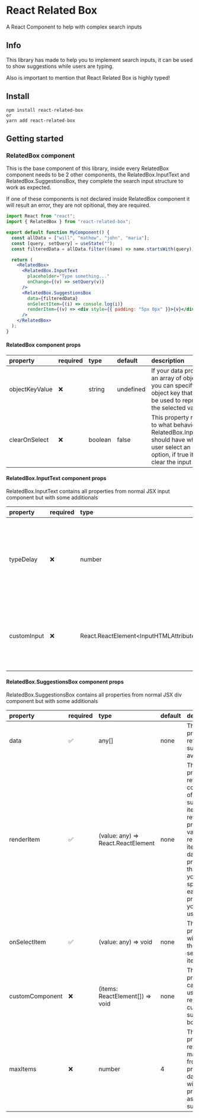 # React Related Box

A React Component to help with complex search inputs

## Info

This library has made to help you to implement search inputs, it can be used to show suggestions while users are typing.

Also is important to mention that React Related Box is highly typed!

## Install

```shell
npm install react-related-box
or
yarn add react-related-box
```

## Getting started

### RelatedBox component

This is the base component of this library, inside every RelatedBox component needs to be 2 other components, the RelatedBox.InputText and RelatedBox.SuggestionsBox, they complete the search input structure to work as expected.

If one of these components is not declared inside RelatedBox component it will result an error, they are not opitional, they are required.

```jsx
import React from "react";
import { RelatedBox } from "react-related-box";

export default function MyComponent() {
  const allData = ["will", "mathew", "john", "maria"];
  const [query, setQuery] = useState("");
  const filteredData = allData.filter((name) => name.startsWith(query));

  return (
    <RelatedBox>
      <RelatedBox.InputText
        placeholder="Type something..."
        onChange={(v) => setQuery(v)}
      />
      <RelatedBox.SuggestionsBox
        data={filteredData}
        onSelectItem={(i) => console.log(i)}
        renderItem={(v) => <div style={{ padding: "5px 0px" }}>{v}</div>}
      />
    </RelatedBox>
  );
}
```

#### RelatedBox component props

| property       | required | type    | default   | description                                                                                                                                  |
| :------------- | :------- | :------ | :-------- | :------------------------------------------------------------------------------------------------------------------------------------------- |
| objectKeyValue | ❌       | string  | undefined | If your data prop is an array of objects you can specify the object key that can be used to represent the selected value                     |
| clearOnSelect  | ❌       | boolean | false     | This property refers to what behavior the RelatedBox.InputText should have when user select an option, if true it will clear the input value |

#### RelatedBox.InputText component props

RelatedBox.InputText contains all properties from normal JSX input component but with some additionals

| property    | required | type                                                      | default | description                                                                                       |
| :---------- | :------- | :-------------------------------------------------------- | :------ | :------------------------------------------------------------------------------------------------ |
| typeDelay   | ❌       | number                                                    | 1200    | This property refers to the delay when user types something, if you do not want delay put it to 0 |
| customInput | ❌       | React.ReactElement<InputHTMLAttributes<HTMLInputElement>> | none    | If you want a custom text input you can use this property to create a custom input                |

#### RelatedBox.SuggestionsBox component props

RelatedBox.SuggestionsBox contains all properties from normal JSX div component but with some additionals

| property        | required | type                                                           | default | description                                                                                                                                                                                 |
| :-------------- | :------- | :------------------------------------------------------------- | :------ | :------------------------------------------------------------------------------------------------------------------------------------------------------------------------------------------ |
| data            | ✅       | any[]                                                          | none    | This property refers to suggestions availables                                                                                                                                              |
| renderItem      | ✅       | (value: any) => React.ReactElement                             | none    | This property refers to the component of each suggestion item, it return a property value that represent a item from data property, that way you can specify each property you want to use. |
| onSelectItem    | ✅       | (value: any) => void                                           | none    | This property will return the selected item                                                                                                                                                 |
| customComponent | ❌       | (items: ReactElement<RelatedBoxSuggestionItemProps>[]) => void | none    | This property can be used to render a custom suggestion box                                                                                                                                 |
| maxItems        | ❌       | number                                                         | 4       | This property refers to the max items from property data that will be presented as suggestions                                                                                              |
